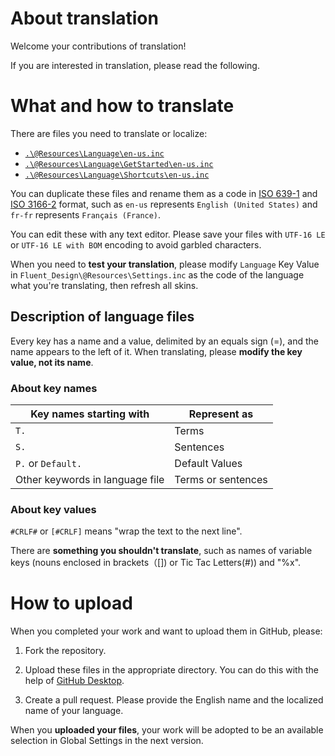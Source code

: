 # About translation

Welcome your contributions of translation!

If you are interested in translation, please read the following.

# What and how to translate

There are files you need to translate or localize:

- [`.\@Resources\Language\en-us.inc`](https://github.com/SteveHsuDrawing/quanto/blob/main/%40Resources/Language/en-us.inc)
- [`.\@Resources\Language\GetStarted\en-us.inc`](https://github.com/SteveHsuDrawing/quanto/blob/main/%40Resources/Language/GetStarted/en-us.inc)
- [`.\@Resources\Language\Shortcuts\en-us.inc`](https://github.com/SteveHsuDrawing/quanto/blob/main/%40Resources/Language/Shortcuts/en-us.inc)

You can duplicate these files and rename them as a code in [ISO 639-1](https://en.wikipedia.org/wiki/ISO_639-1) and [ISO 3166-2](https://en.wikipedia.org/wiki/ISO_3166-2) format, such as `en-us` represents `English (United States)` and `fr-fr` represents `Français (France)`.

You can edit these with any text editor. Please save your files with `UTF-16 LE` or `UTF-16 LE with BOM` encoding to avoid garbled characters.

When you need to **test your translation**, please modify `Language` Key Value in `Fluent_Design\@Resources\Settings.inc` as the code of the language what you're translating, then refresh all skins.

## Description of language files

Every key has a name and a value, delimited by an equals sign (=), and the name appears to the left of it. When translating, please **modify the key value, not its name**.

### About key names

|Key names starting with|Represent as|
|-|-|
|`T.`|Terms|
|`S.`|Sentences|
|`P.` or `Default.`|Default Values|
|Other keywords in language file|Terms or sentences|

### About key values

`#CRLF#` or `[#CRLF]` means "wrap the text to the next line".

There are **something you shouldn't translate**, such as names of variable keys (nouns enclosed in brackets（[]) or Tic Tac Letters(#)) and "%x".

# How to upload

When you completed your work and want to upload them in GitHub, please:

1. Fork the repository.

2. Upload these files in the appropriate directory. You can do this with the help of [GitHub Desktop](https://desktop.github.com).

3. Create a pull request. Please provide the English name and the localized name of your language.

When you **uploaded your files**, your work will be adopted to be an available selection in Global Settings in the next version.
